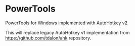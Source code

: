 # PowerTools
PowerTools for Windows implemented with AutoHotkey v2

This will replace legacy AutoHotkey v1 implementation from https://github.com/tdalon/ahk repository.
